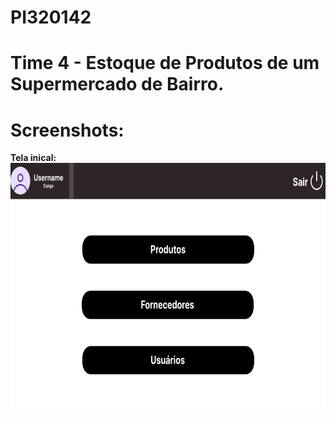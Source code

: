 # PI320142
# Time 4 - Estoque de Produtos de um Supermercado de Bairro.
# Screenshots:
<strong>Tela inical:</strong><br>
<img src="/Screenshots/tela_inicial.png" height="400px">
